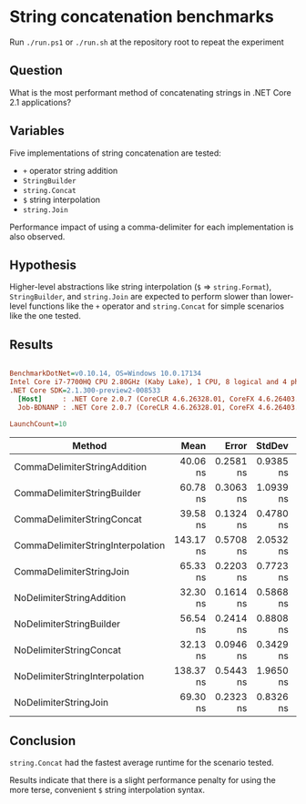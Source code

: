 # String concatenation benchmarks
Run `./run.ps1` or `./run.sh` at the repository root to repeat the experiment

## Question

What is the most performant method of concatenating strings in .NET Core 2.1 applications?

## Variables

Five implementations of string concatenation are tested:

- `+` operator string addition
- `StringBuilder`
- `string.Concat`
- `$` string interpolation
- `string.Join`

Performance impact of using a comma-delimiter for each implementation is also observed.

## Hypothesis

Higher-level abstractions like string interpolation (`$` => `string.Format`), `StringBuilder`, and `string.Join` are expected to perform slower than lower-level functions like the `+` operator and `string.Concat` for simple scenarios like the one tested.

## Results

``` ini

BenchmarkDotNet=v0.10.14, OS=Windows 10.0.17134
Intel Core i7-7700HQ CPU 2.80GHz (Kaby Lake), 1 CPU, 8 logical and 4 physical cores
.NET Core SDK=2.1.300-preview2-008533
  [Host]     : .NET Core 2.0.7 (CoreCLR 4.6.26328.01, CoreFX 4.6.26403.03), 64bit RyuJIT
  Job-BDNANP : .NET Core 2.0.7 (CoreCLR 4.6.26328.01, CoreFX 4.6.26403.03), 64bit RyuJIT

LaunchCount=10  

```
|                            Method |      Mean |     Error |    StdDev |    Median | Rank |
|---------------------------------- |----------:|----------:|----------:|----------:|-----:|
|      CommaDelimiterStringAddition |  40.06 ns | 0.2581 ns | 0.9385 ns |  39.84 ns |    4 |
|       CommaDelimiterStringBuilder |  60.78 ns | 0.3063 ns | 1.0939 ns |  60.59 ns |    6 |
|        CommaDelimiterStringConcat |  39.58 ns | 0.1324 ns | 0.4780 ns |  39.54 ns |    3 |
| CommaDelimiterStringInterpolation | 143.17 ns | 0.5708 ns | 2.0532 ns | 142.92 ns |   10 |
|          CommaDelimiterStringJoin |  65.33 ns | 0.2203 ns | 0.7723 ns |  65.23 ns |    7 |
|         NoDelimiterStringAddition |  32.30 ns | 0.1614 ns | 0.5868 ns |  32.21 ns |    2 |
|          NoDelimiterStringBuilder |  56.54 ns | 0.2414 ns | 0.8808 ns |  56.47 ns |    5 |
|           NoDelimiterStringConcat |  32.13 ns | 0.0946 ns | 0.3429 ns |  32.08 ns |    1 |
|    NoDelimiterStringInterpolation | 138.37 ns | 0.5443 ns | 1.9650 ns | 137.94 ns |    9 |
|             NoDelimiterStringJoin |  69.30 ns | 0.2323 ns | 0.8326 ns |  69.20 ns |    8 |

## Conclusion

`string.Concat` had the fastest average runtime for the scenario tested.

Results indicate that there is a slight performance penalty for using the more terse, convenient `$` string interpolation syntax.

